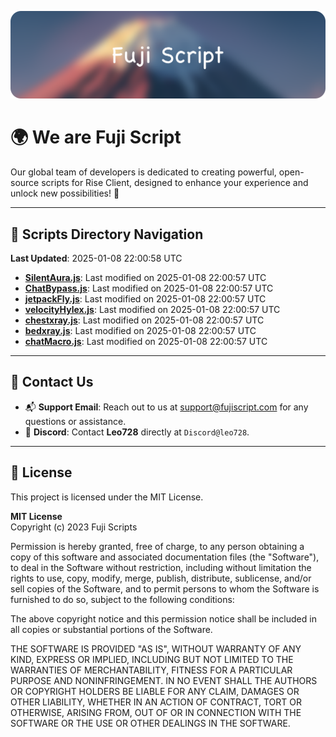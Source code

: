 ![Banner](.github/b.webp)

# 🌍 **We are Fuji Script**

Our global team of developers is dedicated to creating powerful, open-source scripts for Rise Client, designed to enhance your experience and unlock new possibilities! 🌟

---
<!-- SCRIPTS_NAVIGATION_START -->
## 📂 **Scripts Directory Navigation**

**Last Updated**: 2025-01-08 22:00:58 UTC

- **[SilentAura.js](scripts/SilentAura.js)**: Last modified on 2025-01-08 22:00:57 UTC
- **[ChatBypass.js](scripts/ChatBypass.js)**: Last modified on 2025-01-08 22:00:57 UTC
- **[jetpackFly.js](scripts/jetpackFly.js)**: Last modified on 2025-01-08 22:00:57 UTC
- **[velocityHylex.js](scripts/velocityHylex.js)**: Last modified on 2025-01-08 22:00:57 UTC
- **[chestxray.js](scripts/chestxray.js)**: Last modified on 2025-01-08 22:00:57 UTC
- **[bedxray.js](scripts/bedxray.js)**: Last modified on 2025-01-08 22:00:57 UTC
- **[chatMacro.js](scripts/chatMacro.js)**: Last modified on 2025-01-08 22:00:57 UTC

<!-- SCRIPTS_NAVIGATION_END -->

---

## 💬 **Contact Us**  
- 📬 **Support Email**: Reach out to us at [support@fujiscript.com](mailto:support@fujiscript.com) for any questions or assistance.  
- 💬 **Discord**: Contact **Leo728** directly at `Discord@leo728`.

---

## 📜 **License**

This project is licensed under the MIT License.  

**MIT License**  
Copyright (c) 2023 Fuji Scripts  

Permission is hereby granted, free of charge, to any person obtaining a copy of this software and associated documentation files (the "Software"), to deal in the Software without restriction, including without limitation the rights to use, copy, modify, merge, publish, distribute, sublicense, and/or sell copies of the Software, and to permit persons to whom the Software is furnished to do so, subject to the following conditions:  

The above copyright notice and this permission notice shall be included in all copies or substantial portions of the Software.  

THE SOFTWARE IS PROVIDED "AS IS", WITHOUT WARRANTY OF ANY KIND, EXPRESS OR IMPLIED, INCLUDING BUT NOT LIMITED TO THE WARRANTIES OF MERCHANTABILITY, FITNESS FOR A PARTICULAR PURPOSE AND NONINFRINGEMENT. IN NO EVENT SHALL THE AUTHORS OR COPYRIGHT HOLDERS BE LIABLE FOR ANY CLAIM, DAMAGES OR OTHER LIABILITY, WHETHER IN AN ACTION OF CONTRACT, TORT OR OTHERWISE, ARISING FROM, OUT OF OR IN CONNECTION WITH THE SOFTWARE OR THE USE OR OTHER DEALINGS IN THE SOFTWARE.  

